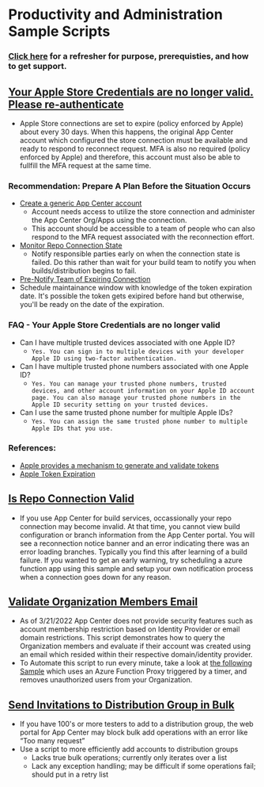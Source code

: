 # Productivity and Administration Sample Scripts

### [Click here](/README.md) for a refresher for purpose, prerequisties, and how to get support.

## [Your Apple Store Credentials are no longer valid. Please re-authenticate](/Productivity_Administration/ServiceConnection.ps1)

* Apple Store connections are set to expire (policy enforced by Apple) about every 30 days. When this happens, the original App Center account which configured the store connection must be available and ready to respond to reconnect request. MFA is also no required (policy enforced by Apple) and therefore, this account must also be able to fullfill the MFA request at the same time.
 
### Recommendation: Prepare A Plan Before the Situation Occurs
* [Create a generic App Center account](https://docs.microsoft.com/en-us/appcenter/general/account) 
   * Account needs access to utilize the store connection and administer the App Center Org/Apps using the connection. 
   * This account should be accessible to a team of people who can also respond to the MFA request associated with the reconnection effort. 
* [Monitor Repo Connection State](/Productivity_Administration/IsRepoConnectionValid.ps1)
   * Notify responsible parties early on when the connection state is failed. Do this rather than wait for your build team to notify you when builds/distribution begins to fail. 
* [Pre-Notify Team of Expiring Connection](/Productivity_Administration/ServiceConnection.ps1)
* Schedule maintainance window with knowledge of the token expiration date. It's possible the token gets exipired before hand but otherwise, you'll be ready on the date of the expiration.

### FAQ - Your Apple Store Credentials are no longer valid
* Can I have multiple trusted devices associated with one Apple ID?
   * ``` Yes. You can sign in to multiple devices with your developer Apple ID using two-factor authentication. ```
* Can I have multiple trusted phone numbers associated with one Apple ID?
   *  ``` Yes. You can manage your trusted phone numbers, trusted devices, and other account information on your Apple ID account page. You can also manage your trusted phone numbers in the Apple ID security setting on your trusted devices. ```
* Can I use the same trusted phone number for multiple Apple IDs?
   *  ``` Yes. You can assign the same trusted phone number to multiple Apple IDs that you use. ```

### References:
* [Apple provides a mechanism to generate and validate tokens](https://developer.apple.com/documentation/sign_in_with_apple/generate_and_validate_tokens)
* [Apple Token Expiration](https://developer.apple.com/support/authentication) 

## [Is Repo Connection Valid](/Productivity_Administration/IsRepoConnectionValid.ps1)
* If you use App Center for build services, occassionally your repo connection may become invalid. At that time, you cannot view build configuration or branch information from the App Center portal. You will see a reconnection notice banner and an error indicating there was an error loading branches. Typically you find this after learning of a build failure. If you wanted to get an early warning, try scheduling a azure function app using this sample and setup your own notification process when a connection goes down for any reason.

## [Validate Organization Members Email](/Productivity_Administration/Membership_Security.ps1)
* As of 3/21/2022 App Center does not provide security features such as account membership restriction based on Identity Provider or email domain restrictions. This script demonstrates how to query the Organization members and evaluate if their account was created using an email which resided within their respective domain/identity provider.
* To Automate this script to run every minute, take a look at [the following Sample](/AzureFunctions/RemoveUnauthorizedUsers/readme.md) which uses an Azure Function Proxy triggered by a timer, and removes unauthorized users from your Organization.

## [Send Invitations to Distribution Group in Bulk](/Productivity_Administration/BulkEmailSubscription.ps1)
* If you have 100's or more testers to add to a distribution group, the web portal for App Center may block bulk add operations with an error like “Too many request”
* Use a script to more efficiently add accounts to distribution groups
    * Lacks true bulk operations; currently only iterates over a list
    * Lack any exception handling; may be difficult if some operations fail; should put in a retry list
